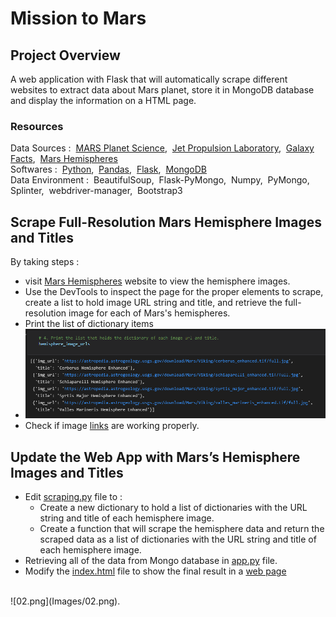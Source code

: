 # Mission to Mars

## Project Overview
A web application with Flask that will automatically scrape different websites to extract data about Mars planet, store it in MongoDB database and display the information on a HTML page.

### Resources
Data Sources : &nbsp;[MARS Planet Science](https://data-class-mars.s3.amazonaws.com/Mars/index.html),&nbsp; [Jet Propulsion Laboratory](https://data-class-jpl-space.s3.amazonaws.com/JPL_Space/index.html),&nbsp; [Galaxy Facts](https://data-class-mars-facts.s3.amazonaws.com/Mars_Facts/index.html),&nbsp; [Mars Hemispheres](https://astrogeology.usgs.gov/search/results?q=hemisphere+enhanced&k1=target&v1=Mars)
<br/>
Softwares : &nbsp;[Python](https://www.python.org/doc/essays/blurb/),&nbsp; [Pandas](https://www.anaconda.com/products/distribution),&nbsp; [Flask](https://flask.palletsprojects.com/en/2.1.x/tutorial/database/),&nbsp; [MongoDB](https://www.mongodb.com/docs/manual/tutorial/install-mongodb-on-windows/)
<br/>
Data Environment : &nbsp;BeautifulSoup,&nbsp; Flask-PyMongo,&nbsp; Numpy,&nbsp; PyMongo,&nbsp; Splinter,&nbsp; webdriver-manager,&nbsp; Bootstrap3


## Scrape Full-Resolution Mars Hemisphere Images and Titles 
By taking steps :
- visit [Mars Hemispheres](https://astrogeology.usgs.gov/search/results?q=hemisphere+enhanced&k1=target&v1=Mars) website to view the hemisphere images.
- Use the DevTools to inspect the page for the proper elements to scrape, create a list to hold image URL string and title, and retrieve the full-resolution image for each of Mars's hemispheres.
- Print the list of dictionary items <br/>
- ![01.png](/Images/01.png)<br/>
- Check if image [links](https://astropedia.astrogeology.usgs.gov/download/Mars/Viking/syrtis_major_enhanced.tif/full.jpg) are working properly.

## Update the Web App with Mars’s Hemisphere Images and Titles
- Edit [scraping.py](scraping.py) file to :
  - Create a new dictionary to hold a list of dictionaries with the URL string and title of each hemisphere image.
  - Create a function that will scrape the hemisphere data and return the scraped data as a list of dictionaries with the URL string and title of each hemisphere image.
- Retrieving all of the data from Mongo database in [app.py](app.py) file.
- Modify the [index.html]() file to show the final result in a [web page](http://127.0.0.1:5501/index.html)
<br/>
![02.png](Images/02.png).


